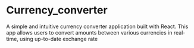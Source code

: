 # Currency_converter
A simple and intuitive currency converter application built with React. This app allows users to convert amounts between various currencies in real-time, using up-to-date exchange rate
